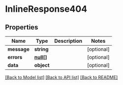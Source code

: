# InlineResponse404

## Properties
Name | Type | Description | Notes
------------ | ------------- | ------------- | -------------
**message** | **string** |  | [optional] 
**errors** | [**null[]**](.md) |  | [optional] 
**data** | **object** |  | [optional] 

[[Back to Model list]](../../README.md#documentation-for-models) [[Back to API list]](../../README.md#documentation-for-api-endpoints) [[Back to README]](../../README.md)

